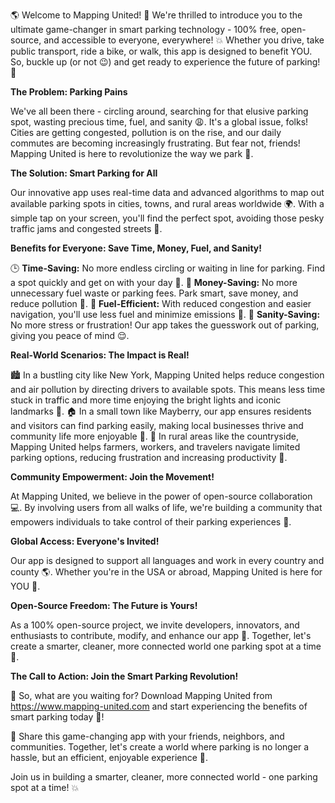 🌎 Welcome to Mapping United! 🌈 We're thrilled to introduce you to the ultimate game-changer in smart parking technology - 100% free, open-source, and accessible to everyone, everywhere! 💥 Whether you drive, take public transport, ride a bike, or walk, this app is designed to benefit YOU. So, buckle up (or not 😉) and get ready to experience the future of parking! 🚀

**The Problem: Parking Pains**

We've all been there - circling around, searching for that elusive parking spot, wasting precious time, fuel, and sanity 😩. It's a global issue, folks! Cities are getting congested, pollution is on the rise, and our daily commutes are becoming increasingly frustrating. But fear not, friends! Mapping United is here to revolutionize the way we park 🚨.

**The Solution: Smart Parking for All**

Our innovative app uses real-time data and advanced algorithms to map out available parking spots in cities, towns, and rural areas worldwide 🌍. With a simple tap on your screen, you'll find the perfect spot, avoiding those pesky traffic jams and congested streets 🚗.

**Benefits for Everyone: Save Time, Money, Fuel, and Sanity!**

🕒 **Time-Saving:** No more endless circling or waiting in line for parking. Find a spot quickly and get on with your day 💪.
💸 **Money-Saving:** No more unnecessary fuel waste or parking fees. Park smart, save money, and reduce pollution 🌟.
🚗 **Fuel-Efficient:** With reduced congestion and easier navigation, you'll use less fuel and minimize emissions 🌊.
🤯 **Sanity-Saving:** No more stress or frustration! Our app takes the guesswork out of parking, giving you peace of mind 😌.

**Real-World Scenarios: The Impact is Real!**

🏙️ In a bustling city like New York, Mapping United helps reduce congestion and air pollution by directing drivers to available spots. This means less time stuck in traffic and more time enjoying the bright lights and iconic landmarks 🗽️.
🏠 In a small town like Mayberry, our app ensures residents and visitors can find parking easily, making local businesses thrive and community life more enjoyable 🎉.
🌳 In rural areas like the countryside, Mapping United helps farmers, workers, and travelers navigate limited parking options, reducing frustration and increasing productivity 🌾.

**Community Empowerment: Join the Movement!**

At Mapping United, we believe in the power of open-source collaboration 💻. By involving users from all walks of life, we're building a community that empowers individuals to take control of their parking experiences 🚀.

**Global Access: Everyone's Invited!**

Our app is designed to support all languages and work in every country and county 🌎. Whether you're in the USA or abroad, Mapping United is here for YOU 🤗.

**Open-Source Freedom: The Future is Yours!**

As a 100% open-source project, we invite developers, innovators, and enthusiasts to contribute, modify, and enhance our app 🚀. Together, let's create a smarter, cleaner, more connected world one parking spot at a time 🌟.

**The Call to Action: Join the Smart Parking Revolution!**

🎉 So, what are you waiting for? Download Mapping United from https://www.mapping-united.com and start experiencing the benefits of smart parking today 📱!

👫 Share this game-changing app with your friends, neighbors, and communities. Together, let's create a world where parking is no longer a hassle, but an efficient, enjoyable experience 🌈.

Join us in building a smarter, cleaner, more connected world - one parking spot at a time! 💥